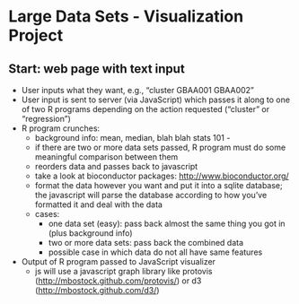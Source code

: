 # Large Data Sets - Visualization Project #

## Start: web page with text input ##

* User inputs what they want, e.g., “cluster GBAA001 GBAA002”
* User input is sent to server (via JavaScript) which passes it along to one of two R programs depending on the action requested (“cluster” or “regression”)
* R program crunches:
  * background info: mean, median, blah blah stats 101 - 
  * if there are two or more data sets passed, R program must do some meaningful comparison between them
  * reorders data and passes back to javascript
  * take a look at bioconductor packages: http://www.bioconductor.org/
  * format the data however you want and put it into a sqlite database; the javascript will parse the database according to how you’ve formatted it and deal with the data
  * cases:
      * one data set (easy): pass back almost the same thing you got in (plus background info)
      * two or more data sets: pass back the combined data
      * possible case in which data do not all have same features
* Output of R program passed to JavaScript visualizer
  * js will use a javascript graph library like protovis (http://mbostock.github.com/protovis/) or d3 (http://mbostock.github.com/d3/)
